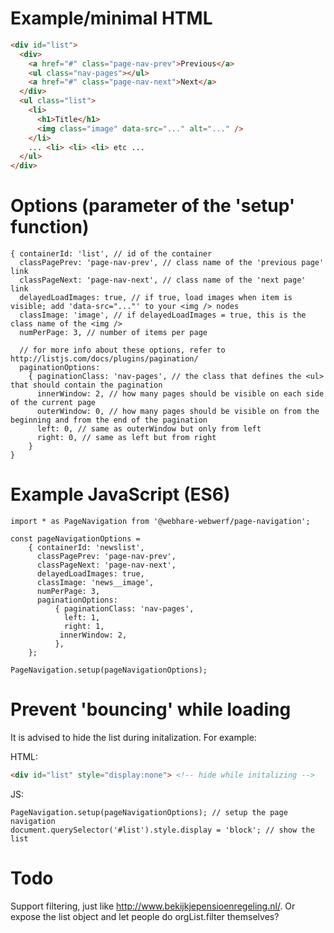 # Example/minimal HTML #
```HTML
<div id="list">
  <div>
    <a href="#" class="page-nav-prev">Previous</a>
    <ul class="nav-pages"></ul>
    <a href="#" class="page-nav-next">Next</a>
  </div>
  <ul class="list">
    <li>
      <h1>Title</h1>
      <img class="image" data-src="..." alt="..." />
    </li>
    ... <li> <li> <li> etc ...
  </ul>
</div>
```

# Options (parameter of the 'setup' function) #
```JS
{ containerId: 'list', // id of the container
  classPagePrev: 'page-nav-prev', // class name of the 'previous page' link
  classPageNext: 'page-nav-next', // class name of the 'next page' link
  delayedLoadImages: true, // if true, load images when item is visible; add 'data-src="..."' to your <img /> nodes
  classImage: 'image', // if delayedLoadImages = true, this is the class name of the <img />
  numPerPage: 3, // number of items per page

  // for more info about these options, refer to http://listjs.com/docs/plugins/pagination/
  paginationOptions:
    { paginationClass: 'nav-pages', // the class that defines the <ul> that should contain the pagination
      innerWindow: 2, // how many pages should be visible on each side of the current page
      outerWindow: 0, // how many pages should be visible on from the beginning and from the end of the pagination
      left: 0, // same as outerWindow but only from left
      right: 0, // same as left but from right
    }
}
```

# Example JavaScript (ES6) #
```JS
import * as PageNavigation from '@webhare-webwerf/page-navigation';

const pageNavigationOptions =
    { containerId: 'newslist',
      classPagePrev: 'page-nav-prev',
      classPageNext: 'page-nav-next',
      delayedLoadImages: true,
      classImage: 'news__image',
      numPerPage: 3,
      paginationOptions:
          { paginationClass: 'nav-pages',
            left: 1,
            right: 1,
           innerWindow: 2,
          },
    };

PageNavigation.setup(pageNavigationOptions);
```

# Prevent 'bouncing' while loading #
It is advised to hide the list during initalization. For example:

HTML:
```HTML
<div id="list" style="display:none"> <!-- hide while initalizing -->
```
JS:
```JS
PageNavigation.setup(pageNavigationOptions); // setup the page navigation
document.querySelector('#list').style.display = 'block'; // show the list
```

# Todo #
Support filtering, just like http://www.bekijkjepensioenregeling.nl/. Or expose the list object and let people do orgList.filter themselves?
